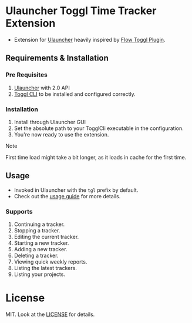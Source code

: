 # Ulauncher Toggl Time Tracker Extension

- Extension for [Ulauncher](https://github.com/Ulauncher/Ulauncher/) heavily inspired by [Flow Toggl Plugin](https://github.com/JamesNZL/flow-toggl-plugin).

## Requirements & Installation

### Pre Requisites

1. [Ulauncher](https://github.com/Ulauncher/Ulauncher/) with 2.0 API
2. [Toggl CLI](https://github.com/AuHau/toggl-cli) to be installed and configured correctly.

### Installation

1. Install through Ulauncher GUI
2. Set the absolute path to your TogglCli executable in the configuration.
3. You're now ready to use the extension.

> [!NOTE]  
> First time load might take a bit longer, as it loads in cache for the first time.

## Usage

- Invoked in Ulauncher with the `tgl` prefix by default.
- Check out the [usage guide](docs/guide.md) for more details.

### Supports

1. Continuing a tracker.
2. Stopping a tracker.
3. Editing the current tracker.
4. Starting a new tracker.
5. Adding a new tracker.
6. Deleting a tracker.
7. Viewing quick weekly reports.
8. Listing the latest trackers.
9. Listing your projects.

# License

MIT. Look at the [LICENSE](LICENSE.md) for details.
